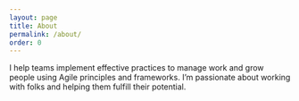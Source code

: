 ```yaml
---
layout: page
title: About
permalink: /about/
order: 0
---
```

I help teams implement effective practices to manage work and grow people using Agile principles and frameworks. I’m passionate about working with folks and helping them fulfill their potential.